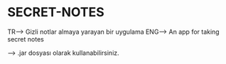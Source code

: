 # SECRET-NOTES
TR--> Gizli notlar almaya yarayan bir uygulama ENG--> An app for taking secret notes

--> .jar dosyası olarak kullanabilirsiniz.
